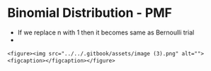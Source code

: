 # Binomial Distribution - PMF

* If we replace n with 1 then it becomes same as Bernoulli trial
*

    <figure><img src="../../.gitbook/assets/image (3).png" alt=""><figcaption></figcaption></figure>

